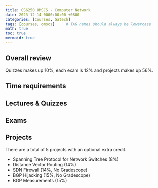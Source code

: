 ```yaml
---
title: CS6250 OMSCS - Computer Network
date: 2023-12-14 0000:00:00 +0800
categories: [Courses, Gatech]
tags: [courses, omscs]     # TAG names should always be lowercase
math: true
toc: true
mermaid: true
---
```



## Overall review

Quizzes makes up 10%, each exam is 12% and projects makes up 56%. 
## Time requirements

## Lectures & Quizzes

## Exams

## Projects

There are a total of 5 projects with an optional extra credit.

* Spanning Tree Protocol for Network Switches (8%)
* Distance Vector Routing (14%)
* SDN Firewall (14%, No Gradescope)
* BGP Hijacking (15%, No Gradescope)
* BGP Measurements (15%)

